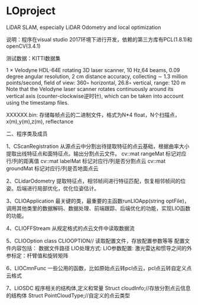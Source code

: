 # LOproject
LiDAR SLAM, especially LiDAR Odometry and local optimization

说明：程序在visual studio 2017环境下进行开发，依赖的第三方库有PCL(1.8.1)和openCV(3.4.1)

测试数据：KITTI数据集

1 × Velodyne HDL-64E rotating 3D laser scanner, 10 Hz,64 beams, 0.09 degree angular resolution, 2 cm distance accuracy, collecting ∼ 1.3 million points/second, field of view: 360◦ horizontal, 26.8◦ vertical, range: 120 m
Note that the Velodyne laser scanner rotates continuously around its vertical axis (counter-clockwise逆时针), which can be taken into account using the timestamp files.
  
XXXXXX.bin: 存储每帧点云的二进制文件，格式为N*4 float，N个扫描点，x(m),y(m),z(m), reflectance

二、程序类及成员

1、CScanRegistration
从源点云中分割出待提取特征的点云基础，根据曲率大小提取出线特征点和面特征点。输出分割点云文件。
cv::mat rangeMat 标记对应行/列的距离值
cv::mat labelMat 标记对应行/列是否分割点云
cv::mat groundMat 标记对应行/列是否地面点云

2、CLidarOdometry
提取特征点，相邻帧间进行特征匹配，恢复相邻帧间的位姿。后端进行局部优化，优化位姿估计。

3、CLIOApplication
最关键的类，最重要的主函数runLIOApp(string optFile)，调用其他类里的数据解码、数据处理、前端跟踪、后端优化的功能，实现LIO函数的功能。

4、CLIOFFStream
从规定格式的点云文件中读取数据流

5、CLIOOption
class CLIOOPTION// 读取配置文件，存放配置参数等等
配置文件内容包括：
数据文件路径
LIO处理方式:
LIO参数配置:
激光雷达和惯导之间的外参标定：杆臂值和旋转矩阵

6、LIOCmnFunc
一些公用的函数，比如原始点云转pcl点云，pcl点云转自定义点云格式

7、LIOSDC
程序相关的结构体,定义和常量
Struct cloudInfo;//存放分割点云信息的结构体
Struct PointCloudType;//自定义的点云类型


